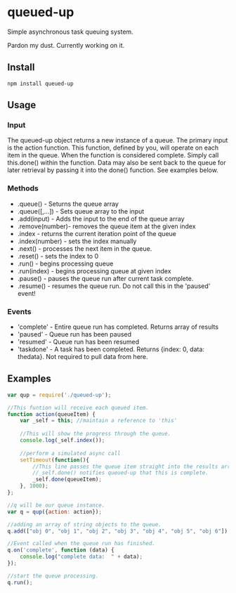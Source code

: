 # queued-up
Simple asynchronous task queuing system.

Pardon my dust. Currently working on it.

## Install

`npm install queued-up`

## Usage

### Input

The queued-up object returns a new instance of a queue.  The primary input is the action function.
This function, defined by you, will operate on each item in the queue.  When the function is
considered complete.  Simply call this.done() within the function. Data may also be sent back to
the queue for later retrieval by passing it into the done() function. See examples below.

### Methods

* .queue()       - Seturns the queue array
* .queue(\[,...\]) - Sets queue array to the input
* .add(input)    - Adds the input to the end of the queue array
* .remove(number)- removes the queue item at the given index
* .index         - returns the current iteration point of the queue
* .index(number) - sets the index manually
* .next()        - processes the next item in the queue.
* .reset()       - sets the index to 0
* .run()         - begins processing queue
* .run(index)    - begins processing queue at given index
* .pause()       - pauses the queue run after current task complete.
* .resume()      - resumes the queue run. Do not call this in the 'paused' event!


### Events

* 'complete' - Entire queue run has completed. Returns array of results
* 'paused'   - Queue run has been paused
* 'resumed'  - Queue run has been resumed
* 'taskdone' - A task has been completed.  Returns {index: 0, data: thedata}.  Not required to pull data from here.

## Examples

```javascript
var qup = require('./queued-up');

//This funtion will receive each queued item.
function action(queueItem) {
	var _self = this; //maintain a reference to 'this'
	
	//This will show the progress through the queue.
	console.log(_self.index());
	
	//perform a simulated async call
	setTimeout(function(){
		//This line passes the queue item straight into the results array.
		//_self.done() notifies queued-up that this is complete.
		_self.done(queueItem);
	}, 1000);
};

//q will be our queue instance.
var q = qup({action: action});

//adding an array of string objects to the queue.
q.add(["obj 0", "obj 1", "obj 2", "obj 3", "obj 4", "obj 5", "obj 6"]);

//Event called when the queue run has finished.
q.on('complete', function (data) {
	console.log("complete data:  " + data);
});

//start the queue processing.
q.run();

```



